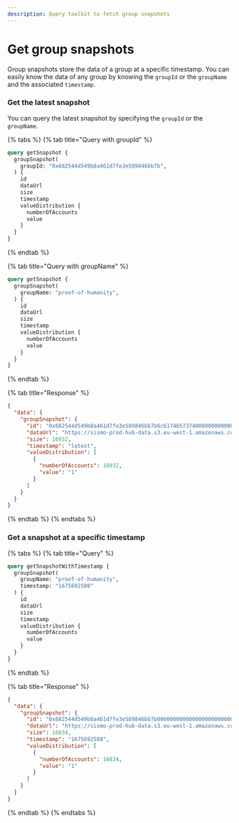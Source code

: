 ```yaml
---
description: Query toolkit to fetch group snapshots
---
```


# Get group snapshots

Group snapshots store the data of a group at a specific timestamp. You can easily know the data of any group by knowing the `groupId` or the `groupName` and the associated `timestamp`.

### Get the latest snapshot&#x20;

You can query the latest snapshot by specifying the `groupId` or the `groupName`.

{% tabs %}
{% tab title="Query with groupId" %}
```graphql
query getSnapshot {
  groupSnapshot(
    groupId: "0x682544d549b8a461d7fe3e589846bb7b",
  ) {
    id
    dataUrl
    size
    timestamp
    valueDistribution {
      numberOfAccounts
      value
    }
  }
}
```
{% endtab %}

{% tab title="Query with groupName" %}
```graphql
query getSnapshot {
  groupSnapshot(
    groupName: "proof-of-humanity",
  ) {
    id
    dataUrl
    size
    timestamp
    valueDistribution {
      numberOfAccounts
      value
    }
  }
}
```
{% endtab %}

{% tab title="Response" %}
```json
{
  "data": {
    "groupSnapshot": {
      "id": "0x682544d549b8a461d7fe3e589846bb7b6c617465737400000000000000000000",
      "dataUrl": "https://sismo-prod-hub-data.s3.eu-west-1.amazonaws.com/group-snapshot-store/0x682544d549b8a461d7fe3e589846bb7b/1678111868.json",
      "size": 16932,
      "timestamp": "latest",
      "valueDistribution": [
        {
          "numberOfAccounts": 16932,
          "value": "1"
        }
      ]
    }
  }
}
```
{% endtab %}
{% endtabs %}

### Get a snapshot at a specific timestamp

{% tabs %}
{% tab title="Query" %}
```graphql
query getSnapshotWithTimestamp {
  groupSnapshot(
    groupName: "proof-of-humanity",
    timestamp: "1675692588"
  ) {
    id
    dataUrl
    size
    timestamp
    valueDistribution {
      numberOfAccounts
      value
    }
  }
}
```
{% endtab %}

{% tab title="Response" %}
```json
{
  "data": {
    "groupSnapshot": {
      "id": "0x682544d549b8a461d7fe3e589846bb7b00000000000000000000000063e10a2c",
      "dataUrl": "https://sismo-prod-hub-data.s3.eu-west-1.amazonaws.com/group-snapshot-store/0x682544d549b8a461d7fe3e589846bb7b/1675692588.json",
      "size": 16834,
      "timestamp": "1675692588",
      "valueDistribution": [
        {
          "numberOfAccounts": 16834,
          "value": "1"
        }
      ]
    }
  }
}
```
{% endtab %}
{% endtabs %}
